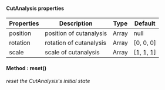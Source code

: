 #### CutAnalysis properties

| Properties   | Description              | Type    | Default          |
| ------ | ----------------- | ------- | --------------- |
| position | position of cutanalysis | Array | null           |
| rotation  | rotation of cutanalysis      | Array  | [0, 0, 0]    |
| scale  | scale of cutanalysis      | Array  | [1, 1, 1]    |

#### Method : reset()
_reset the CutAnalysis's initial state_
